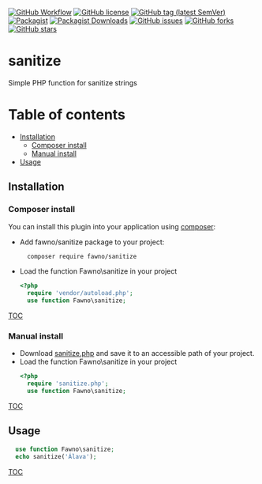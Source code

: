 [![GitHub Workflow](https://github.com/fawno/sanitize/actions/workflows/php.yml/badge.svg)](https://github.com/fawno/sanitize/actions/workflows/php.yml)
[![GitHub license](https://img.shields.io/github/license/fawno/sanitize)](https://github.com/fawno/sanitize/blob/master/LICENSE)
[![GitHub tag (latest SemVer)](https://img.shields.io/github/v/tag/fawno/sanitize)](https://github.com/fawno/sanitize/tags)
[![Packagist](https://img.shields.io/packagist/v/fawno/sanitize)](https://packagist.org/packages/fawno/sanitize)
[![Packagist Downloads](https://img.shields.io/packagist/dt/fawno/sanitize)](https://packagist.org/packages/fawno/sanitize/stats)
[![GitHub issues](https://img.shields.io/github/issues/fawno/sanitize)](https://github.com/fawno/sanitize/issues)
[![GitHub forks](https://img.shields.io/github/forks/fawno/sanitize)](https://github.com/fawno/sanitize/network)
[![GitHub stars](https://img.shields.io/github/stars/fawno/sanitize)](https://github.com/fawno/sanitize/stargazers)

# sanitize

Simple PHP function for sanitize strings

# Table of contents
- [Installation](#installation)
	- [Composer install](#composer-install)
	- [Manual install](#manual-install)
- [Usage](#usage)

## Installation

### Composer install
You can install this plugin into your application using [composer](https://getcomposer.org):

- Add fawno/sanitize package to your project:
  ```bash
    composer require fawno/sanitize
  ```

- Load the function Fawno\sanitize in your project
  ```php
  <?php
    require 'vendor/autoload.php';
    use function Fawno\sanitize;
  ```

[TOC](#table-of-contents)

### Manual install
- Download [sanitize.php](https://github.com/fawno/sanitize/raw/master/src/sanitize.php) and save it to an accessible path of your project.
- Load the function Fawno\sanitize in your project
  ```php
  <?php
    require 'sanitize.php';
    use function Fawno\sanitize;
  ```

[TOC](#table-of-contents)

## Usage
```php
  use function Fawno\sanitize;
  echo sanitize('Álava');
```

[TOC](#table-of-contents)
